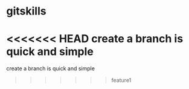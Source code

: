 # gitskills
<<<<<<< HEAD
create a branch is quick and simple
=======
create a branch is quick and simple
>>>>>>> feature1
